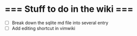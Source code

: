 # === Stuff to do in the wiki ===

- [  ] Break down the sqlite md file into several entry
- [  ] Add editing shortcut in vimwiki
